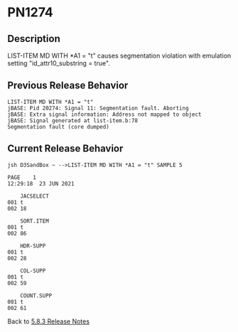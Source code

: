 # PN1274

<PageHeader />

## Description

LIST-ITEM MD WITH *A1 = "t" causes segmentation violation with emulation setting "id_attr10_substring = true".

## Previous Release Behavior

```
LIST-ITEM MD WITH *A1 = "t" 
jBASE: Pid 20274: Signal 11: Segmentation fault. Aborting
jBASE: Extra signal information: Address not mapped to object
jBASE: Signal generated at list-item.b:78
Segmentation fault (core dumped)
```

## Current Release Behavior

```
jsh D3SandBox ~ -->LIST-ITEM MD WITH *A1 = "t" SAMPLE 5

PAGE    1                                                                                                                            12:29:18  23 JUN 2021

    JACSELECT
001 t
002 18

    SORT.ITEM
001 t
002 86

    HDR-SUPP
001 t
002 28

    COL-SUPP
001 t
002 59

    COUNT.SUPP
001 t
002 61
```

Back to [5.8.3 Release Notes](./../README.md)

<PageFooter />
